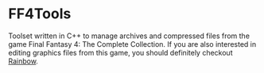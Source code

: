 FF4Tools
========

Toolset written in C++ to manage archives and compressed files from the game Final Fantasy 4: The Complete Collection.
If you are also interested in editing graphics files from this game, you should definitely checkout [Rainbow](https://github.com/marco-calautti/Rainbow).

